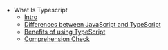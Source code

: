 - What Is Typescript 
  - [Intro](./Intro.md "Intro")
  - [Differences between JavaScript and TypeScript](./Differences-between-JavaScript-and-TypeScript.md "Differences between JavaScript and TypeScript")
  - [Benefits of using TypeScript](./Benefits-of-using-TypeScript.md "Benefits of using TypeScript")
  - [Comprehension Check](./Comprehension-Check.md "Comprehension Check")
